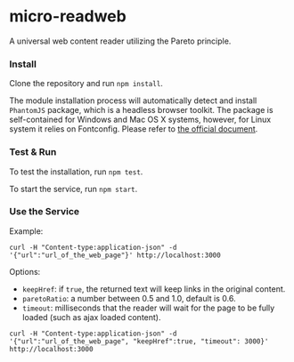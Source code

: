# micro-readweb

A universal web content reader utilizing the Pareto principle.

### Install

Clone the repository and run `npm install`.

The module installation process will automatically detect and install `PhantomJS` package, which is a headless browser toolkit. The package is self-contained for Windows and Mac OS X systems, however, for Linux system it relies on Fontconfig. Please refer to [the official document](http://phantomjs.org/download.html).

### Test & Run

To test the installation, run `npm test`.

To start the service, run `npm start`.

### Use the Service

Example:

`curl -H "Content-type:application-json" -d '{"url":"url_of_the_web_page"}' http://localhost:3000`

Options:

* `keepHref`: if `true`, the returned text will keep links in the original content.
* `paretoRatio`: a number between 0.5 and 1.0, default is 0.6.
* `timeout`: milliseconds that the reader will wait for the page to be fully loaded (such as ajax loaded content).

`curl -H "Content-type:application-json" -d '{"url":"url_of_the_web_page", "keepHref":true, "timeout": 3000}' http://localhost:3000`
